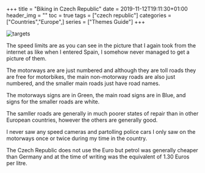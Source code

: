 +++
title = "Biking in Czech Republic"
date = 2019-11-12T19:11:30+01:00
header_img = ""
toc = true
tags = ["czech republic"]
categories = ["Countries","Europe",]
series = ["Themes Guide"]
+++

![targets](/img/czech.jpg)

The speed limits are as you can see in the picture that I again took from the internet as like when I entered Spain, I somehow never managed to get a picture of them.

The motorways are are just numbered and although they are toll roads they are free for motorbikes, the main non-motorway roads are also just numbered, and the smaller main roads just have road names.

The motorways signs are in Green, the main road signs are in Blue, and signs for the smaller roads are white.

The samller roads are generally in much poorer states of repair than in other European countries, however the others are generally good.

I never saw any speed cameras and partolling police cars I only saw on the motorways once or twice during my time in the country.

The Czech Republic does not use the Euro but petrol was generally cheaper than Germany and at the time of writing was the equivalent of 1.30 Euros per litre. 